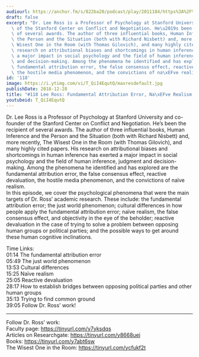 ```yaml
---
audiourl: https://anchor.fm/s/822ba20/podcast/play/2011184/https%3A%2F%2Fd3ctxlq1ktw2nl.cloudfront.net%2Fproduction%2F2018-11-31%2F7735522-48000-2-bc19ce39a2cd5.mp3
draft: false
excerpt: "Dr. Lee Ross is a Professor of Psychology at Stanford University and co-founder\
  \ of the Stanford Center on Conflict and Negotiation. He\u2019s been the recipient\
  \ of several awards. The author of three influential books, Human Inference and\
  \ the Person and the Situation (both with Richard Nisbett) and, more recently, The\
  \ Wisest One in the Room (with Thomas Gilovich), and many highly cited papers. His\
  \ research on attributional biases and shortcomings in human inference has exerted\
  \ a major impact in social psychology and the field of human inference, judgment\
  \ and decision-making. Among the phenomena he identified and has explored are the\
  \ fundamental attribution error, the false consensus effect, reactive devaluation,\
  \ the hostile media phenomenon, and the convictions of na\xEFve realism.   "
id: '118'
image: https://i.ytimg.com/vi/T_QiI4EqutQ/maxresdefault.jpg
publishDate: 2018-12-28
title: "#118 Lee Ross: Fundamental Attribution Error, Na\xEFve Realism, and Politics"
youtubeid: T_QiI4EqutQ
---
```

<div class="timelinks">

Dr. Lee Ross is a Professor of Psychology at Stanford University and co-founder of the Stanford Center on Conflict and Negotiation. He’s been the recipient of several awards. The author of three influential books, Human Inference and the Person and the Situation (both with Richard Nisbett) and, more recently, The Wisest One in the Room (with Thomas Gilovich), and many highly cited papers. His research on attributional biases and shortcomings in human inference has exerted a major impact in social psychology and the field of human inference, judgment and decision-making. Among the phenomena he identified and has explored are the fundamental attribution error, the false consensus effect, reactive devaluation, the hostile media phenomenon, and the convictions of naïve realism.   
In this episode, we cover the psychological phenomena that were the main targets of Dr. Ross’ academic research. These include: the fundamental attribution error; the just world phenomenon; cultural differences in how people apply the fundamental attribution error; naïve realism, the false consensus effect, and objectivity in the eye of the beholder; reactive devaluation in the case of trying to solve a problem between opposing human groups or political parties; and the possible ways to get around these human cognitive inclinations.

Time Links:  
<time>01:14</time> The fundamental attribution error  
<time>05:49</time> The just world phenomenon                      
<time>13:53</time> Cultural differences                  
<time>15:25</time> Naïve realism             
<time>25:05</time> Reactive devaluation             
<time>28:17</time> How to establish bridges between opposing political parties and other human groups      
<time>35:13</time> Trying to find common ground  
<time>39:05</time> Follow Dr. Ross’ work!    

---

Follow Dr. Ross’ work:  
Faculty page: https://tinyurl.com/y7yksdqs  
Articles on Researchgate: https://tinyurl.com/y8668uej  
Books: https://tinyurl.com/y7abt6sw  
The Wisest One in the Room: https://tinyurl.com/ycfukf2t
</div>

